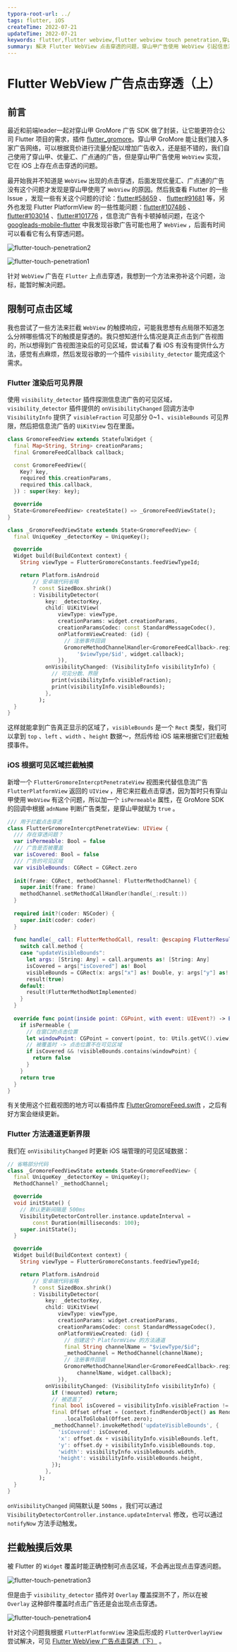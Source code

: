 ```yaml
---
typora-root-url: ../
tags: flutter, iOS
createTime: 2022-07-21
updateTime: 2022-07-21
keywords: flutter,flutter webview,flutter webview touch penetration,穿山甲广告点击穿透,flutter点击穿透
summary: 解决 Flutter WebView 点击穿透的问题，穿山甲广告使用 WebView 引起信息流广告被遮盖时仍能响应触摸事件，控制点击区域来解决来临时解决这个问题。
---
```


# Flutter WebView 广告点击穿透（上）

## 前言

最近和前端leader一起对穿山甲 GroMore 广告 SDK 做了封装，让它能更符合公司 Flutter 项目的需求，插件 [flutter_gromore](https://github.com/50431040/flutter_gromore)。穿山甲 GroMore 能让我们接入多家广告网络，可以根据竞价进行流量分配以增加广告收入，还是挺不错的，我们自己使用了穿山甲、优量汇、广点通的广告，但是穿山甲广告使用 `WebView` 实现，它在 iOS 上存在点击穿透的问题。

最开始我并不知道是 `WebView` 出现的点击穿透，后面发现优量汇、广点通的广告没有这个问题才发现是穿山甲使用了 `WebView` 的原因。然后我查看 Flutter 的一些 Issue ，发现一些有关这个问题的讨论：[flutter#58659](https://github.com/flutter/flutter/issues/58659) 、 [flutter#91681](https://github.com/flutter/flutter/issues/91681) 等，另外也发现 Flutter PlatformView 的一些性能问题：[flutter#107486](https://github.com/flutter/flutter/issues/107486) 、[flutter#103014](https://github.com/flutter/flutter/issues/103014) 、[flutter#101776](https://github.com/flutter/flutter/issues/101776) ，信息流广告有卡顿掉帧问题，在这个 [googleads-mobile-flutter](https://github.com/googleads/googleads-mobile-flutter/issues/580) 中我发现谷歌广告可能也用了 `WebView` ，后面有时间可以看看它有么有穿透问题。

![flutter-touch-penetration2](/images/frontend/22/flutter-touch-penetration2.gif)

![flutter-touch-penetration1](/images/frontend/22/flutter-touch-penetration1.gif)


针对 `WebView` 广告在 `Flutter` 上点击穿透，我想到一个方法来弥补这个问题，治标，能暂时解决问题。

## 限制可点击区域

我也尝试了一些方法来拦截 `WebView` 的触摸响应，可能我思想有点局限不知道怎么分辨哪些情况下的触摸是穿透的。我只想知道什么情况是真正点击到广告视图的，所以想得到广告视图渲染后的可见区域，尝试看了看 iOS 有没有提供什么方法，感觉有点麻烦，然后发现谷歌的一个插件 `visibility_detector` 能完成这个需求。

### Flutter 渲染后可见界限

使用 `visibility_detector` 插件探测信息流广告的可见区域， `visibility_detector` 插件提供的 `onVisibilityChanged` 回调方法中 `VisibilityInfo` 提供了 `visibleFraction` 可见部分 0~1 、`visibleBounds` 可见界限，然后把信息流广告的 `UiKitView` 包在里面。

```dart
class GromoreFeedView extends StatefulWidget {
  final Map<String, String> creationParams;
  final GromoreFeedCallback callback;

  const GromoreFeedView({
    Key? key,
    required this.creationParams,
    required this.callback,
  }) : super(key: key);

  @override
  State<GromoreFeedView> createState() => _GromoreFeedViewState();
}

class _GromoreFeedViewState extends State<GromoreFeedView> {
  final UniqueKey _detectorKey = UniqueKey();

  @override
  Widget build(BuildContext context) {
    String viewType = FlutterGromoreConstants.feedViewTypeId;

    return Platform.isAndroid
        // 安卓端代码省略
        ? const SizedBox.shrink()
        : VisibilityDetector(
            key: _detectorKey,
            child: UiKitView(
                viewType: viewType,
                creationParams: widget.creationParams,
                creationParamsCodec: const StandardMessageCodec(),
                onPlatformViewCreated: (id) {
                  // 注册事件回调
                  GromoreMethodChannelHandler<GromoreFeedCallback>.register(
                      '$viewType/$id', widget.callback);
                }),
            onVisibilityChanged: (VisibilityInfo visibilityInfo) {
              // 可见分数、界限
              print(visibilityInfo.visibleFraction);
              print(visibilityInfo.visibleBounds);
            },
          );
  }
}
```

这样就能拿到广告真正显示的区域了，`visibleBounds` 是一个 `Rect` 类型，我们可以拿到 `top` 、`left` 、`width` 、`height` 数据～，然后传给 iOS 端来根据它们拦截触摸事件。

### iOS 根据可见区域拦截触摸

新增一个 `FlutterGromoreIntercptPenetrateView` 视图来代替信息流广告 `FlutterPlatformView` 返回的 `UIView` ，用它来拦截点击穿透，因为暂时只有穿山甲使用 `WebView` 有这个问题，所以加一个 `isPermeable` 属性，在 GroMore SDK 的回调中根据 `adnName` 判断广告类型，是穿山甲就赋为 `true` 。

```swift
/// 用于拦截点击穿透
class FlutterGromoreIntercptPenetrateView: UIView {
  /// 存在穿透问题？
  var isPermeable: Bool = false
  /// 广告是否被覆盖
  var isCovered: Bool = false
  /// 广告的可见区域
  var visibleBounds: CGRect = CGRect.zero
  
  init(frame: CGRect, methodChannel: FlutterMethodChannel) {
    super.init(frame: frame)
    methodChannel.setMethodCallHandler(handle(_:result:))
  }
  
  required init?(coder: NSCoder) {
    super.init(coder: coder)
  }
  
  func handle(_ call: FlutterMethodCall, result: @escaping FlutterResult) {
    switch call.method {
    case "updateVisibleBounds":
      let args: [String: Any] = call.arguments as! [String: Any]
      isCovered = args["isCovered"] as! Bool
      visibleBounds = CGRect(x: args["x"] as! Double, y: args["y"] as! Double, width: args["width"] as! Double, height: args["height"] as! Double)
      result(true)
    default:
      result(FlutterMethodNotImplemented)
    }
  }
  
  override func point(inside point: CGPoint, with event: UIEvent?) -> Bool {
    if isPermeable {
      // 在窗口的点击位置
      let windowPoint: CGPoint = convert(point, to: Utils.getVC().view)
      // 被覆盖时 -> 点击位置不在可见区域
      if isCovered && !visibleBounds.contains(windowPoint) {
        return false
      }
    }
    return true
  }
}
```

有关使用这个拦截视图的地方可以看插件库 [FlutterGromoreFeed.swift](https://github.com/50431040/flutter_gromore/blob/43bd07fb1dea83e5a9e38714f01fd0dfaa5d4a61/ios/Classes/view/FlutterGromoreFeed.swift) ，之后有好方案会继续更新。

### Flutter 方法通道更新界限

我们在 `onVisibilityChanged` 时更新 iOS 端管理的可见区域数据：

```dart
// 省略部分代码
class _GromoreFeedViewState extends State<GromoreFeedView> {
  final UniqueKey _detectorKey = UniqueKey();
  MethodChannel? _methodChannel;

  @override
  void initState() {
    // 默认更新间隔是 500ms
    VisibilityDetectorController.instance.updateInterval =
        const Duration(milliseconds: 100);
    super.initState();
  }

  @override
  Widget build(BuildContext context) {
    String viewType = FlutterGromoreConstants.feedViewTypeId;

    return Platform.isAndroid
        // 安卓端代码省略
        ? const SizedBox.shrink()
        : VisibilityDetector(
            key: _detectorKey,
            child: UiKitView(
                viewType: viewType,
                creationParams: widget.creationParams,
                creationParamsCodec: const StandardMessageCodec(),
                onPlatformViewCreated: (id) {
                  // 创建这个 PlatformView 的方法通道
                  final String channelName = "$viewType/$id";
                  _methodChannel = MethodChannel(channelName);
                  // 注册事件回调
                  GromoreMethodChannelHandler<GromoreFeedCallback>.register(
                      channelName, widget.callback);
                }),
            onVisibilityChanged: (VisibilityInfo visibilityInfo) {
              if (!mounted) return;
              // 被遮盖了
              final bool isCovered = visibilityInfo.visibleFraction != 1.0;
              final Offset offset = (context.findRenderObject() as RenderBox)
                  .localToGlobal(Offset.zero);
              _methodChannel?.invokeMethod('updateVisibleBounds', {
                'isCovered': isCovered,
                'x': offset.dx + visibilityInfo.visibleBounds.left,
                'y': offset.dy + visibilityInfo.visibleBounds.top,
                'width': visibilityInfo.visibleBounds.width,
                'height': visibilityInfo.visibleBounds.height,
              });
            },
          );
  }
}
```

`onVisibilityChanged` 间隔默认是 `500ms` ，我们可以通过`VisibilityDetectorController.instance.updateInterval` 修改，也可以通过 `notifyNow` 方法手动触发。

## 拦截触摸后效果

被 Flutter 的 `Widget` 覆盖时能正确控制可点击区域，不会再出现点击穿透问题。

![flutter-touch-penetration3](/images/frontend/22/flutter-touch-penetration3.gif)

但是由于 `visibility_detector` 插件对 `Overlay` 覆盖探测不了，所以在被 `Overlay` 这种部件覆盖时点击广告还是会出现点击穿透。

![flutter-touch-penetration4](/images/frontend/22/flutter-touch-penetration4.gif)

针对这个问题我根据 `FlutterPlatformView` 渲染后形成的 `FlutterOverlayView` 尝试解决，可见 [Flutter WebView 广告点击穿透（下）](https://anandzhang.com/posts/frontend/23) 。

